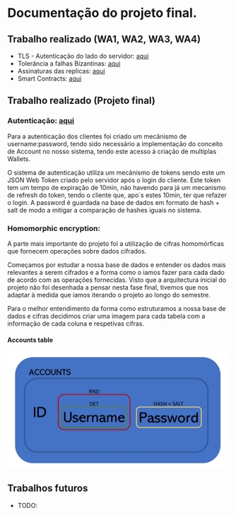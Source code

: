 # Documentação do projeto final.

## Trabalho realizado (WA1, WA2, WA3, WA4)
* TLS - Autenticação do lado do servidor: [aqui](../../../Server#configurações-tls-wa1)
* Tolerância a falhas Bizantinas: [aqui](../../../Server#garantias-para-tolerância-a-servidores-bizantinos)
* Assinaturas das replicas: [aqui](../../../Server#receção-das-respostas-assinadas-das-réplicas-postman)
* Smart Contracts: [aqui](../../../Server#smart-contracts)

## Trabalho realizado (Projeto final)

### Autenticação: [aqui](../../../Server/Documentation/AUTHENTICATION.md)

Para a autenticação dos clientes foi criado um mecânismo de username:password, tendo sido necessário a implementação do conceito de Account no nosso sistema, tendo este acesso à criação de multiplas Wallets. 

O sistema de autenticação utiliza um mecânismo de tokens sendo este um JSON Web Token criado pelo servidor após o login do cliente. Este token tem um tempo de expiração de 10min, não havendo para já um mecanismo de refresh do token, tendo o cliente que, apo´s estes 10min, ter que refazer o login. A password é guardada na base de dados em formato de hash + salt de modo a mitigar a comparação de hashes iguais no sistema.

### Homomorphic encryption: 

A parte mais importante do projeto foi a utilização de cifras homomórficas que fornecem operações sobre dados cifrados. 

Começamos por estudar a nossa base de dados e entender os dados mais relevantes a serem cifrados e a forma como o iamos fazer para cada dado de acordo com as operações fornecidas. Visto que a arquitectura inicial do projeto não foi desenhada a pensar nesta fase final, tivemos que nos adaptar à medida que iamos iterando o projeto ao longo do semestre. 

Para o melhor entendimento da forma como estruturamos a nossa base de dados e cifras decidimos criar uma imagem para cada tabela com a informação de cada coluna e respetivas cifras.

#### Accounts table

![Replicação com BFT-SMaRt](../Images/ACCOUNTS.png)



## Trabalhos futuros
* TODO:
